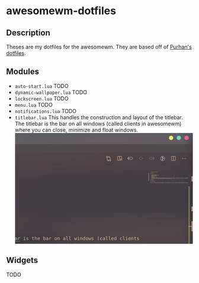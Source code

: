# awesomewm-dotfiles

## Description

Theses are my dotfiles for the awesomewm. They are based off of [Purhan's dotfiles](https://github.com/Purhan/dotfiles).

## Modules

- `auto-start.lua` TODO
- `dynamic-wallpaper.lua` TODO
- `lockscreen.lua` TODO
- `menu.lua` TODO
- `notifications.lua` TODO
- `titlebar.lua` This handles the construction and layout of the titlebar. The titlebar is the bar on all windows (called clients in awesomewm) where you can close, minimize and float windows. ![Titlebar is the top bar](docs/images/titlebars.png)

## Widgets

TODO
